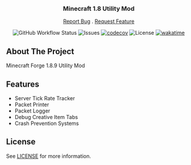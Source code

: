 <br/>
<p align="center">
  <h3 align="center">Minecraft 1.8 Utility Mod</h3>

  <p align="center">
    <a href="https://github.com/Timmi6790/UtilityModt/issues">Report Bug</a>
    .
    <a href="https://github.com/Timmi6790/UtilityMod/issues">Request Feature</a>
  </p>
</p>

<div align="center">

![GitHub Workflow Status](https://img.shields.io/github/actions/workflow/status/Timmi6790/UtilityMod/build.yml)
![Issues](https://img.shields.io/github/issues/Timmi6790/UtilityMod)
[![codecov](https://codecov.io/github/Timmi6790/UtilityMod/branch/main/graph/badge.svg?token=tMxTt5yAcq)](https://codecov.io/github/Timmi6790/UtilityMod)
![License](https://img.shields.io/github/license/Timmi6790/UtilityMod)
[![wakatime](https://wakatime.com/badge/github/Timmi6790/UtilityMod.svg)](https://wakatime.com/badge/github/Timmi6790/UtilityMod)
</div>

## About The Project

Minecraft Forge 1.8.9 Utility Mod

## Features

* Server Tick Rate Tracker
* Packet Printer
* Packet Logger
* Debug Creative Item Tabs
* Crash Prevention Systems

## License

See [LICENSE](https://github.com/Timmi6790/UtilityMod/blob/master/LICENSE) for
more information.